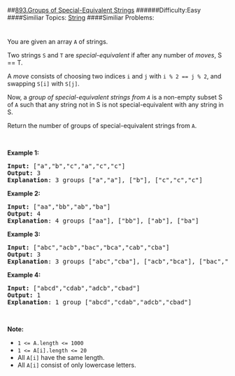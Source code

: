 ##[893.Groups of Special-Equivalent Strings](https://leetcode.com/problems/groups-of-special-equivalent-strings/description/ "893.Groups of Special-Equivalent Strings")
######Difficulty:Easy
####Similiar Topics:
  [String](https://leetcode.com//tag/string)
####Similiar Problems:

<div class="question-description__3U1T" style="padding-top: 10px;"><div><p>You are given an array <code>A</code> of strings.</p>

<p>Two strings <code>S</code> and <code>T</code> are&#160;<em>special-equivalent</em>&#160;if after any number of <em>moves</em>, S == T.</p>

<p>A <em>move</em> consists of choosing two indices <code>i</code> and <code>j</code> with <code>i % 2 == j % 2</code>, and swapping <code>S[i]</code> with <code>S[j]</code>.</p>

<p>Now, a <em>group of special-equivalent strings from <code>A</code></em>&#160;is a&#160;non-empty subset S of <code>A</code>&#160;such that any string not in S&#160;is not special-equivalent with any string in S.</p>

<p>Return the number of groups of special-equivalent strings from <code>A</code>.</p>

<p>&#160;</p>

<ul>
</ul>

<div>
<p><strong>Example 1:</strong></p>

<pre><strong>Input: </strong><span id="example-input-1-1">["a","b","c","a","c","c"]</span>
<strong>Output: </strong><span id="example-output-1">3</span>
<span><strong>Explanation</strong>: 3 groups ["a","a"], ["b"], ["c","c","c"]</span>
</pre>

<div>
<p><strong>Example 2:</strong></p>

<pre><strong>Input: </strong><span id="example-input-2-1">["aa","bb","ab","ba"]</span>
<strong>Output: </strong><span id="example-output-2">4</span>
<strong>Explanation</strong>: 4 groups <span id="example-input-2-1">["aa"], ["bb"], ["ab"], ["ba"]</span>
</pre>

<div>
<p><strong>Example 3:</strong></p>

<pre><strong>Input: </strong><span id="example-input-3-1">["abc","acb","bac","bca","cab","cba"]</span>
<strong>Output: </strong><span id="example-output-3">3</span>
<strong>Explanation</strong>: 3 groups ["abc","cba"], ["acb","bca"], ["bac","cab"]
</pre>

<div>
<p><strong>Example 4:</strong></p>

<pre><strong>Input: </strong><span id="example-input-4-1">["abcd","cdab","adcb","cbad"]</span>
<strong>Output: </strong><span id="example-output-4">1</span>
<strong>Explanation</strong>: 1 group <span id="example-input-4-1">["abcd","cdab","adcb","cbad"]</span>
</pre>

<p>&#160;</p>

<p><strong>Note:</strong></p>

<ul>
	<li><code>1 &lt;= A.length &lt;= 1000</code></li>
	<li><code>1 &lt;= A[i].length &lt;= 20</code></li>
	<li>All <code>A[i]</code> have the same length.</li>
	<li>All <code>A[i]</code> consist of only lowercase letters.</li>
</ul>
</div>
</div>
</div>
</div>
</div></div><div> </div><div> </div><div> </div><div> </div><div> </div><div> </div><div> </div><div> </div><div> </div><div> </div><div> </div><div> </div><div> </div><div> </div><div> </div><div> </div><div> </div><div> </div><div> </div><div> </div><div> </div><div> </div><div> </div><div> </div><div> </div><div> </div><div> </div><div> </div><div> </div><div> </div><div> </div><div> </div><div> </div><div> </div><div> </div><div> </div><div> </div><div> </div><div> </div><div> </div><div> </div><div> </div><div> </div><div> </div><div> </div><div> </div><div> </div><div> </div><div> </div><div> </div><div> </div><div> </div><div> </div><div> </div><div> </div><div> </div><div> </div><div> </div><div> </div><div> </div><div> </div><div> </div><div> </div><div> </div><div> </div><div> </div><div> </div><div> </div><div> </div><div> </div><div> </div><div> </div><div> </div><div> </div><div> </div><div> </div><div> </div><div> </div><div> </div><div> </div><div> </div><div> </div><div> </div><div> </div><div> </div><div> </div><div> </div><div> </div><div> </div><div> </div><div> </div><div> </div><div> </div><div> </div><div> </div><div> </div><div> </div><div> </div><div> </div><div> </div><div> </div><div> </div><div> </div><div> </div><div> </div><div> </div><div> </div><div> </div><div> </div><div> </div><div> </div><div> </div>